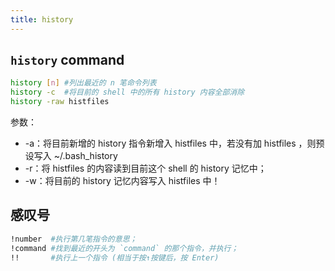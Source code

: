 ```yaml
---
title: history
---
```


## `history` command

```bash
history [n] #列出最近的 n 笔命令列表
history -c  #将目前的 shell 中的所有 history 内容全部消除
history -raw histfiles
```

参数：

- -a：将目前新增的 history 指令新增入 histfiles 中，若没有加 histfiles ，则预设写入 ~/.bash_history
- -r：将 histfiles 的内容读到目前这个 shell 的 history 记忆中；
- -w：将目前的 history 记忆内容写入 histfiles 中！


## 感叹号

```bash
!number  #执行第几笔指令的意思；
!command #找到最近的开头为 `command` 的那个指令，并执行；
!!       #执行上一个指令 (相当于按↑按键后，按 Enter)
```

